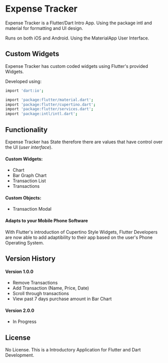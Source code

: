 # Expense Tracker

Expense Tracker is a Flutter/Dart Intro App. Using the package intl and material for formatting and UI design. 

Runs on both iOS and Android. Using the MaterialApp User Interface. 

## Custom Widgets

Expense Tracker has custom coded widgets using Flutter's provided Widgets.

Developed using:
```bash 
import 'dart:io';

import 'package:flutter/material.dart';
import 'package:flutter/cupertino.dart';
import 'package:flutter/services.dart';
import 'package:intl/intl.dart';
```

## Functionality

Expense Tracker has State therefore there are values that have control over the UI (*user interface*). 

#### Custom Widgets: 
- Chart
- Bar Graph Chart
- Transaction List
- Transactions
#### Custom Objects:
- Transaction Modal

#### Adapts to your Mobile Phone Software

With Flutter's introduction of Cupertino Style Widgets, Flutter Developers are now able to add adaptibility to their app based on the user's Phone Operating System.

## Version History
#### Version 1.0.0
- Remove Transactions 
- Add Transaction (Name, Price, Date) 
- Scroll through transactions
- View past 7 days purchase amount in Bar Chart
#### Version 2.0.0
- In Progress


## License
No License. This is a Introductory Application for Flutter and Dart Development.
